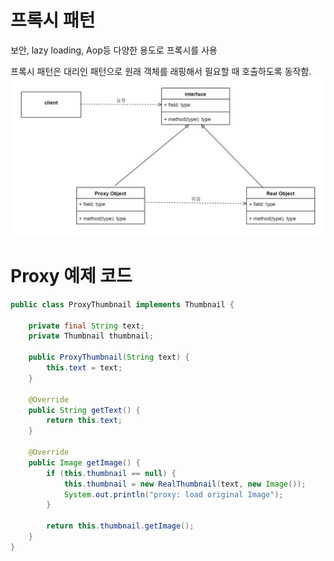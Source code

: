 # 프록시 패턴

보안, lazy loading, Aop등 다양한 용도로 프록시를 사용

프록시 패턴은 대리인 패턴으로 원래 객체를 래핑해서 필요할 때 호출하도록 동작함.
![](images/proxy.jpg)

# Proxy 예제 코드
```java
public class ProxyThumbnail implements Thumbnail {

    private final String text;
    private Thumbnail thumbnail;

    public ProxyThumbnail(String text) {
        this.text = text;
    }

    @Override
    public String getText() {
        return this.text;
    }

    @Override
    public Image getImage() {
        if (this.thumbnail == null) {
            this.thumbnail = new RealThumbnail(text, new Image());
            System.out.println("proxy: load original Image");
        }

        return this.thumbnail.getImage();
    }
}
```